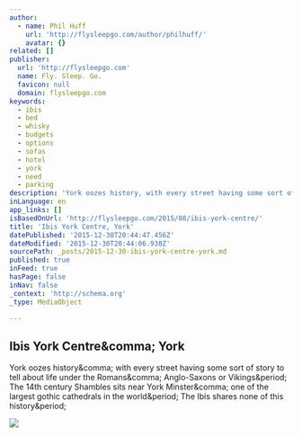 ```yaml
---
author:
  - name: Phil Huff
    url: 'http://flysleepgo.com/author/philhuff/'
    avatar: {}
related: []
publisher:
  url: 'http://flysleepgo.com'
  name: Fly. Sleep. Go.
  favicon: null
  domain: flysleepgo.com
keywords:
  - ibis
  - bed
  - whisky
  - budgets
  - options
  - sofas
  - hotel
  - york
  - need
  - parking
description: 'York oozes history, with every street having some sort of story to tell about life under the Romans, Anglo-Saxons or Vikings. The 14th century Shambles sits near York Minster, one of the largest gothic cathedrals in the world. The Ibis shares none of this history.'
inLanguage: en
app_links: []
isBasedOnUrl: 'http://flysleepgo.com/2015/08/ibis-york-centre/'
title: 'Ibis York Centre, York'
datePublished: '2015-12-30T20:44:47.456Z'
dateModified: '2015-12-30T20:44:06.938Z'
sourcePath: _posts/2015-12-30-ibis-york-centre-york.md
published: true
inFeed: true
hasPage: false
inNav: false
_context: 'http://schema.org'
_type: MediaObject

---
```

<article style=""><h1>Ibis York Centre&amp;comma; York</h1><p>York oozes history&amp;comma; with every street having some sort of story to tell about life under the Romans&amp;comma; Anglo-Saxons or Vikings&amp;period; The 14th century Shambles sits near York Minster&amp;comma; one of the largest gothic cathedrals in the world&amp;period; The Ibis shares none of this history&amp;period;</p><img src="http://i2.wp.com/flysleepgo.com/wp-content/uploads/2015/08/Ibis-York-Centre-2015-Exterior1.jpg?fit=1200%2C537" /></article>